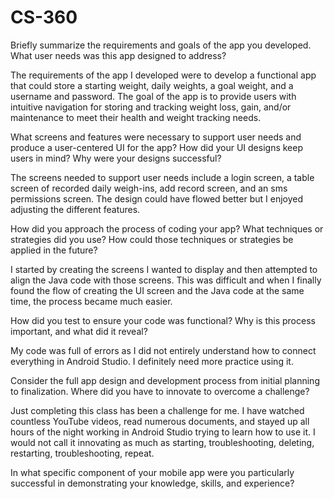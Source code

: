 # CS-360

Briefly summarize the requirements and goals of the app you developed. What user needs was this app designed to address?

The requirements of the app I developed were to develop a functional app that could store a starting weight, daily weights, a goal weight, and a username and password. The goal of the app is to provide users with intuitive navigation for storing and tracking weight loss, gain, and/or maintenance to meet their health and weight tracking needs.

What screens and features were necessary to support user needs and produce a user-centered UI for the app? How did your UI designs keep users in mind? Why were your designs successful?

The screens needed to support user needs include a login screen, a table screen of recorded daily weigh-ins, add record screen, and an sms permissions screen. The design could have flowed better but I enjoyed adjusting the different features.

How did you approach the process of coding your app? What techniques or strategies did you use? How could those techniques or strategies be applied in the future?

I started by creating the screens I wanted to display and then attempted to align the Java code with those screens. This was difficult and when I finally found the flow of creating the UI screen and the Java code at the same time, the process became much easier.

How did you test to ensure your code was functional? Why is this process important, and what did it reveal?

My code was full of errors as I did not entirely understand how to connect everything in Android Studio. I definitely need more practice using it.

Consider the full app design and development process from initial planning to finalization. Where did you have to innovate to overcome a challenge?

Just completing this class has been a challenge for me. I have watched countless YouTube videos, read numerous documents, and stayed up all hours of the night working in Android Studio trying to learn how to use it. I would not call it innovating as much as starting, troubleshooting, deleting, restarting, troubleshooting, repeat.

In what specific component of your mobile app were you particularly successful in demonstrating your knowledge, skills, and experience?
